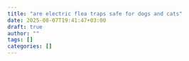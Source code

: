 ```yaml
---
title: "are electric flea traps safe for dogs and cats"
date: 2025-08-07T19:41:47+03:00
draft: true
author: ""
tags: []
categories: []
---
```


<!-- Article content goes here. -->
